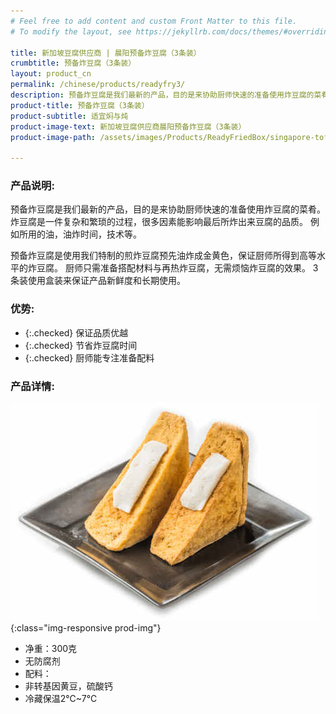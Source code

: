 ```yaml
---
# Feel free to add content and custom Front Matter to this file.
# To modify the layout, see https://jekyllrb.com/docs/themes/#overriding-theme-defaults

title: 新加坡豆腐供应商 | 晨阳预备炸豆腐（3条装）
crumbtitle: 预备炸豆腐（3条装）
layout: product_cn
permalink: /chinese/products/readyfry3/
description: 预备炸豆腐是我们最新的产品，目的是来协助厨师快速的准备使用炸豆腐的菜肴。炸豆腐是一件复杂和繁琐的过程，很多因素能影响最后所炸出来豆腐的品质。例如所用的油，油炸时间，技术等。
product-title: 预备炸豆腐（3条装）
product-subtitle: 适宜焖与炖
product-image-text: 新加坡豆腐供应商晨阳预备炸豆腐（3条装）
product-image-path: /assets/images/Products/ReadyFriedBox/singapore-tofu-supplier-sun-up-ready-fried-tofu-box.jpg

---
```

### 产品说明:
预备炸豆腐是我们最新的产品，目的是来协助厨师快速的准备使用炸豆腐的菜肴。
炸豆腐是一件复杂和繁琐的过程，很多因素能影响最后所炸出来豆腐的品质。
例如所用的油，油炸时间，技术等。


预备炸豆腐是使用我们特制的煎炸豆腐预先油炸成金黄色，保证厨师所得到高等水平的炸豆腐。
厨师只需准备搭配材料与再热炸豆腐，无需烦恼炸豆腐的效果。
3条装使用盒装来保证产品新鲜度和长期使用。

### 优势:
- {:.checked} 保证品质优越
- {:.checked} 节省炸豆腐时间
- {:.checked} 厨师能专注准备配料

### 产品详情:
![晨阳预备炸豆腐酿豆腐例子](/assets/images/Products/ReadyFriedBox/singapore-tofu-supplier-sun-up-ready-fried-tofu-box-product-thumbnail.jpeg){:class="img-responsive prod-img"}
- 净重：300克
- 无防腐剂
- 配料：
- 非转基因黄豆，硫酸钙
- 冷藏保温2℃~7℃
